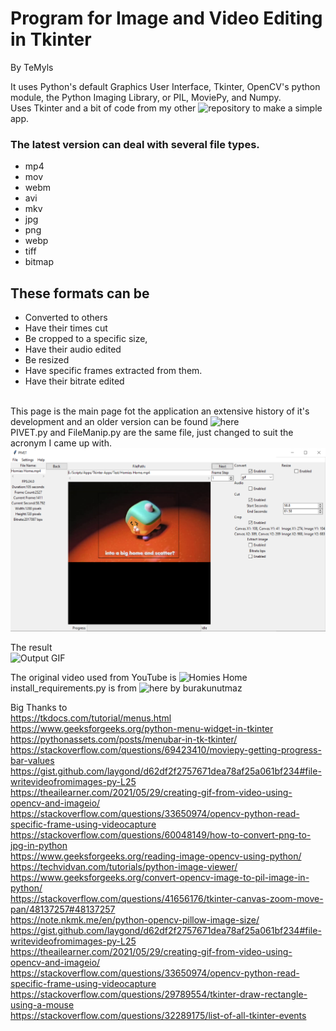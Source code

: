 # Program for Image and Video Editing in Tkinter

By TeMyls

It uses Python's default Graphics User Interface, Tkinter, OpenCV's python module, the Python Imaging Library, or PIL, MoviePy, and Numpy.</br>
Uses Tkinter and a bit of code from my other ![repository](https://github.com/TeMyls/Simple-Scripts/tree/main/File%20Manipulation) to make a simple app. </br>

### The latest version can deal with several file types.
* mp4
* mov
* webm
* avi
* mkv
* jpg
* png
* webp
* tiff
* bitmap

## These formats can be 
* Converted to others
* Have their times cut
* Be cropped to a specific size,
* Have their audio edited
* Be resized
* Have specific frames extracted from them.
* Have their bitrate edited



</br> This page is the main page fot the application an extensive history of it's development and an older version can be found ![here](https://github.com/TeMyls/Apps/tree/main/Tkinter%20File%20Manipulation)
</br> PIVET.py and FileManip.py are the same file, just changed to suit the acronym I came up with.
![GUI Image 2](https://github.com/TeMyls/PIVET/blob/main/PIVET.PNG)</br>

The result</br>
![Output GIF](https://github.com/TeMyls/PIVET/blob/main/scatter.gif)</br>

The original video used from YouTube is ![Homies Home](https://www.youtube.com/watch?v=E89ljGCszEY)</br>
install_requirements.py is from ![here](https://github.com/burakunutmaz/Pyint_Pixel-Painter) by burakunutmaz</br>

Big Thanks to </br>
<https://tkdocs.com/tutorial/menus.html></br>
<https://www.geeksforgeeks.org/python-menu-widget-in-tkinter></br>
<https://pythonassets.com/posts/menubar-in-tk-tkinter/></br>
<https://stackoverflow.com/questions/69423410/moviepy-getting-progress-bar-values></br>
<https://gist.github.com/laygond/d62df2f2757671dea78af25a061bf234#file-writevideofromimages-py-L25></br>
<https://theailearner.com/2021/05/29/creating-gif-from-video-using-opencv-and-imageio/></br>
<https://stackoverflow.com/questions/33650974/opencv-python-read-specific-frame-using-videocapture></br>
<https://stackoverflow.com/questions/60048149/how-to-convert-png-to-jpg-in-python></br>
<https://www.geeksforgeeks.org/reading-image-opencv-using-python/></br>
<https://techvidvan.com/tutorials/python-image-viewer/></br>
<https://www.geeksforgeeks.org/convert-opencv-image-to-pil-image-in-python/></br>
<https://stackoverflow.com/questions/41656176/tkinter-canvas-zoom-move-pan/48137257#48137257></br>
<https://note.nkmk.me/en/python-opencv-pillow-image-size/></br>
<https://gist.github.com/laygond/d62df2f2757671dea78af25a061bf234#file-writevideofromimages-py-L25></br>
<https://theailearner.com/2021/05/29/creating-gif-from-video-using-opencv-and-imageio/></br>
<https://stackoverflow.com/questions/33650974/opencv-python-read-specific-frame-using-videocapture></br>
<https://stackoverflow.com/questions/29789554/tkinter-draw-rectangle-using-a-mouse></br>
<https://stackoverflow.com/questions/32289175/list-of-all-tkinter-events></br>
